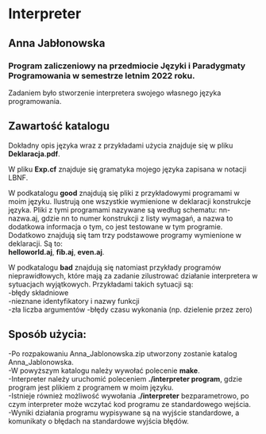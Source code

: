 
# Interpreter

## Anna Jabłonowska

### Program zaliczeniowy na przedmiocie Języki i Paradygmaty Programowania w semestrze letnim 2022 roku.

Zadaniem było stworzenie interpretera swojego własnego języka programowania.

## Zawartość katalogu
Dokładny opis języka wraz z przykładami użycia znajduje się w pliku **Deklaracja.pdf**.  

W pliku **Exp.cf** znajduje się gramatyka mojego języka zapisana w notacji LBNF.  

W podkatalogu **good** znajdują się pliki z przykładowymi programami w moim języku. 
Ilustrują one wszystkie wymienione w deklaracji konstrukcje języka. Pliki z tymi programami 
nazywane są według schematu: nn-nazwa.aj, gdzie nn to numer konstrukcji z listy wymagań, a 
nazwa to dodatkowa informacja o tym, co jest testowane w tym programie. Dodatkowo znajdują 
się tam trzy podstawowe programy wymienione w deklaracji. Są to:  
**helloworld.aj**, **fib.aj**, **even.aj**.

W podkatalogu **bad** znajdują się natomiast przykłady programów nieprawidłowych,
które mają za zadanie zilustrować działanie interpretera w sytuacjach wyjątkowych.
 Przykładami takich sytuacji są:  
 -błędy składniowe  
 -nieznane identyfikatory i nazwy funkcji  
 -zła liczba argumentów
 -błędy czasu wykonania (np. dzielenie przez zero)

## Sposób użycia:  
-Po rozpakowaniu Anna_Jablonowska.zip utworzony zostanie katalog Anna_Jablonowska.  
-W powyższym katalogu należy wywołać polecenie **make**.  
-Interpreter należy uruchomić poleceniem **./interpreter program**, gdzie program
jest plikiem z programem w moim języku.  
-Istnieje również możliwość wywołania **./interpreter** bezparametrowo, po czym
interpreter może wczytać kod programu ze standardowego wejścia.  
-Wyniki działania programu wypisywane są na wyjście standardowe, a komunikaty
 o błędach na standardowe wyjścia błędów.  

